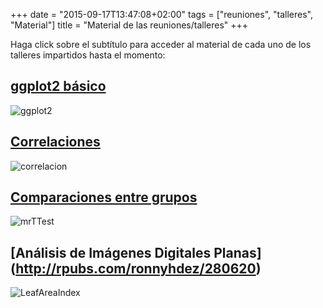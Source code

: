 +++
date = "2015-09-17T13:47:08+02:00"
tags = ["reuniones", "talleres", "Material"]
title = "Material de las reuniones/talleres"
+++

Haga click sobre el subtítulo para acceder al material de cada uno de los talleres impartidos hasta el momento:

## [ggplot2 básico](http://rpubs.com/alvarovegahd/260498)
![ggplot2](/img/ggplot2.png)

## [Correlaciones](http://rpubs.com/ronnyhdez/260186)
![correlacion](/img/correlacion.png)


## [Comparaciones entre grupos](http://rpubs.com/ronnyhdez/243898)
![mrTTest](/img/mrTTest.jpg)

## [Análisis de Imágenes Digitales Planas] (http://rpubs.com/ronnyhdez/280620)
![LeafAreaIndex](/img/LeafAreaIndex.jpg)
